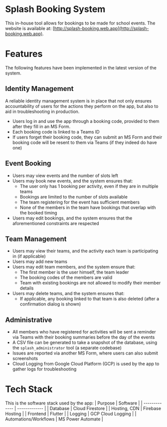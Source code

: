 # Splash Booking System

This in-house tool allows for bookings to be made for school events. The website is available at: [http://splash-booking.web.app](http://splash-booking.web.app).

# Features
The following features have been implemented in the latest version of the system.

## Identity Management
A reliable identity management system is in place that not only ensures accountability of users for the actions they perform on the app, but also to aid in troubleshooting in production.

- Users log in and use the app through a booking code, provided to them after they fill in an MS Form.
- Each booking code is linked to a Teams ID
- If users forget their booking code, they can submit an MS Form and their booking code will be resent to them via Teams (if they indeed do have one)

## Event Booking
- Users may view events and the number of slots left
- Users may book new events, and the system ensures that:
    - The user only has 1 booking per activity, even if they are in multiple teams
    - Bookings are limited to the number of slots available
    - The team registering for the event has sufficient members
    - None of the members in the team have bookings that overlap with the booked timing
- Users may edit bookings, and the system ensures that the aforementioned constraints are respected

## Team Management
- Users may view their teams, and the activity each team is participating in (if applicable)
- Users may add new teams
- Users may edit team members, and the system ensure that:
    - The first member is the user himself, the team leader
    - The booking codes of the members are valid
    - Team with existing bookings are not allowed to modify their member details
- Users may delete teams, and the system ensures that:
    - If applicable, any booking linked to that team is also deleted (after a confirmation dialog is shown)

## Administrative
- All members who have registered for activities will be sent a reminder via Teams with their booking summaries before the day of the events
- A CSV file can be generated to take a snapshot of the database, using the `splash_administrator` tool (a separate codebase)
- Issues are reported via another MS Form, where users can also submit screenshots
- Cloud Logging from Google Cloud Platform (GCP) is used by the app to gather logs for troubleshooting

# Tech Stack
This is the software stack used by the app:
| Purpose  | Software |
| ------------- | ------------- |
| Database  | Cloud Firestore  |
| Hosting, CDN  | Firebase Hosting  |
| Frontend  | Flutter  |
| Logging  | GCP Cloud Logging  |
| Automations/Workflows  | MS Power Automate  |